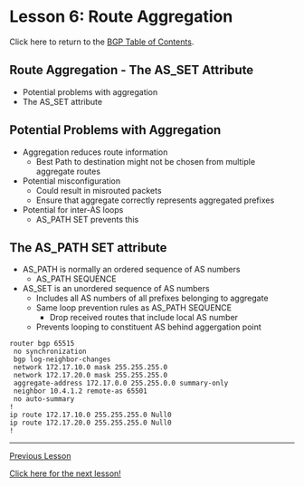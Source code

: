 # Lesson 6: Route Aggregation

Click here to return to the [BGP Table of Contents](../README.md).

## Route Aggregation - The AS_SET Attribute

* Potential problems with aggregation
* The AS_SET attribute

## Potential Problems with Aggregation

* Aggregation reduces route information
    + Best Path to destination might not be chosen from multiple aggregate routes
* Potential misconfiguration
    + Could result in misrouted packets
    + Ensure that aggregate correctly represents aggregated prefixes
* Potential for inter-AS loops
    + AS_PATH SET prevents this

## The AS_PATH SET attribute

* AS_PATH is normally an ordered sequence of AS numbers
    + AS_PATH SEQUENCE
* AS_SET is an unordered sequence of AS numbers
    + Includes all AS numbers of all prefixes belonging to aggregate
    + Same loop prevention rules as AS_PATH SEQUENCE
        - Drop received routes that include local AS number
    + Prevents looping to constituent AS behind aggergation point

```R5 BGP CONFIGS
router bgp 65515
 no synchronization
 bgp log-neighbor-changes
 network 172.17.10.0 mask 255.255.255.0
 network 172.17.20.0 mask 255.255.255.0
 aggregate-address 172.17.0.0 255.255.0.0 summary-only
 neighbor 10.4.1.2 remote-as 65501
 no auto-summary
!
ip route 172.17.10.0 255.255.255.0 Null0
ip route 172.17.20.0 255.255.255.0 Null0
!
```

---

[Previous Lesson](./6.1.md)

[Click here for the next lesson!](../MOD2/7.1.md)
